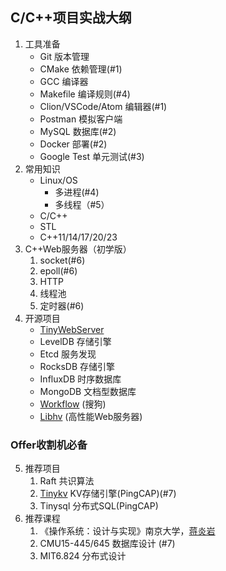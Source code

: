 ## C/C++项目实战大纲
1. 工具准备
    - Git 版本管理
    - CMake 依赖管理(#1)
    - GCC 编译器
    - Makefile 编译规则(#4)
    - Clion/VSCode/Atom 编辑器(#1)
    - Postman 模拟客户端
    - MySQL 数据库(#2)
    - Docker 部署(#2)
    - Google Test 单元测试(#3)
2. 常用知识
    - Linux/OS
      - 多进程(#4)
      - 多线程（#5）
    - C/C++
    - STL
    - C++11/14/17/20/23
3. C++Web服务器（初学版）
      1. socket(#6)
      2. epoll(#6)
      3. HTTP
      4. 线程池
      5. 定时器(#6)
4. 开源项目
    - [TinyWebServer](https://github.com/qinguoyi/TinyWebServer)
    - LevelDB 存储引擎
    - Etcd 服务发现
    - RocksDB 存储引擎
    - InfluxDB 时序数据库
    - MongoDB 文档型数据库
    - [Workflow](https://github.com/sogou/workflow) (搜狗)
    - [Libhv](https://github.com/ithewei/libhv) (高性能Web服务器)
### Offer收割机必备
5. 推荐项目
    1. Raft 共识算法
    2. [Tinykv](https://github.com/talent-plan/tinykv) KV存储引擎(PingCAP)(#7)
    3. Tinysql 分布式SQL(PingCAP)
6. 推荐课程
    1. 《操作系统：设计与实现》南京大学，[蒋炎岩](https://www.bilibili.com/video/BV1Cm4y1d7Ur?spm_id_from=333.999.0.0&vd_source=e9f1ced96b267a4bc02ec41ca31d850a)
    2. CMU15-445/645 数据库设计 (#7)
    3. MIT6.824  分布式设计